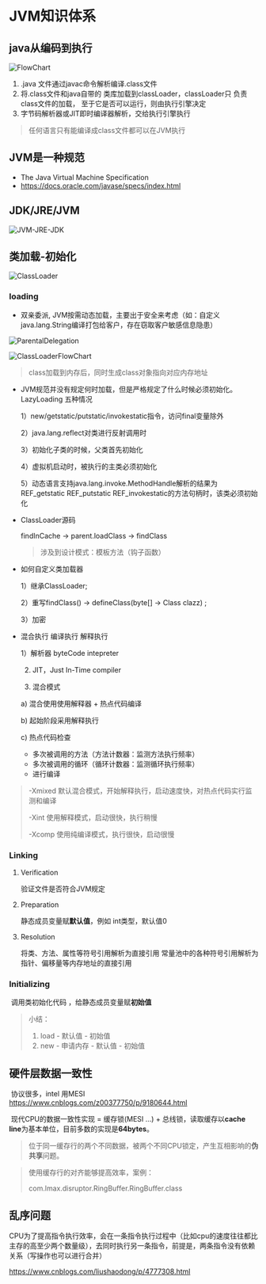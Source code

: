 # JVM知识体系

## java从编码到执行

![FlowChart](F:\workspace\KnowledgeGraph\jvm\src\main\resources\image\FlowChart.png)

1. .java 文件通过javac命令解析编译.class文件
2. 将.class文件和java自带的 类库加载到classLoader，classLoader只 负责class文件的加载， 至于它是否可以运行，则由执行引擎决定
3. 字节码解析器或JIT即时编译器解析，交给执行引擎执行

> 任何语言只有能编译成class文件都可以在JVM执行

## JVM是一种规范

-  The Java Virtual Machine Specification
- https://docs.oracle.com/javase/specs/index.html

## JDK/JRE/JVM

![JVM-JRE-JDK](F:\workspace\KnowledgeGraph\jvm\src\main\resources\image\JVM-JRE-JDK.png)

## 类加载-初始化

![ClassLoader](F:\workspace\KnowledgeGraph\jvm\src\main\resources\image\ClassLoader.png)

### loading

 - 双亲委派, JVM按需动态加载，主要出于安全来考虑（如：自定义java.lang.String编译打包给客户，存在窃取客户敏感信息隐患）

![ParentalDelegation](F:\workspace\KnowledgeGraph\jvm\src\main\resources\image\ParentalDelegation.png)

![ClassLoaderFlowChart](F:\workspace\KnowledgeGraph\jvm\src\main\resources\image\ClassLoaderFlowChart.png)

>class加载到内存后，同时生成class对象指向对应内存地址

- JVM规范并没有规定何时加载，但是严格规定了什么时候必须初始化。LazyLoading 五种情况

  1）new/getstatic/putstatic/invokestatic指令，访问final变量除外

  2）java.lang.reflect对类进行反射调用时

  3）初始化子类的时候，父类首先初始化

  4）虚拟机启动时，被执行的主类必须初始化

  5）动态语言支持java.lang.invoke.MethodHandle解析的结果为REF_getstatic REF_putstatic REF_invokestatic的方法句柄时，该类必须初始化

- ClassLoader源码

  findInCache ->  parent.loadClass -> findClass

  > 涉及到设计模式：模板方法（钩子函数）

- 如何自定义类加载器

  1）继承ClassLoader;

  2）重写findClass() -> defineClass(byte[] -> Class clazz) ;

  3）加密

- 混合执行 编译执行 解释执行

  1）解析器 byteCode intepreter

  2) JIT，Just In-Time compiler

  3) 混合模式

    a) 混合使用使用解释器 + 热点代码编译

    b) 起始阶段采用解释执行

    c) 热点代码检查

   - 多次被调用的方法（方法计数器：监测方法执行频率）
   - 多次被调用的循环（循环计数器：监测循环执行频率）
   - 进行编译

>-Xmixed 默认混合模式，开始解释执行，启动速度快，对热点代码实行监测和编译
>
>-Xint 使用解释模式，启动很快，执行稍慢
>
>-Xcomp 使用纯编译模式，执行很快，启动很慢

### Linking

1. Verification

   验证文件是否符合JVM规定

2. Preparation

   静态成员变量赋**默认值**，例如 int类型，默认值0

3. Resolution

   将类、方法、属性等符号引用解析为直接引用 常量池中的各种符号引用解析为指针、偏移量等内存地址的直接引用

### Initializing

​	调用类初始化代码 ，给静态成员变量赋**初始值**

> 小结：
>
> 1. load - 默认值 - 初始值
> 2. new - 申请内存 - 默认值 - 初始值

## 硬件层数据一致性

​    协议很多，intel 用MESI <https://www.cnblogs.com/z00377750/p/9180644.html>

​    现代CPU的数据一致性实现 = 缓存锁(MESI ...) + 总线锁，读取缓存以**cache line**为基本单位，目前多数的实现是**64bytes**。

> 位于同一缓存行的两个不同数据，被两个不同CPU锁定，产生互相影响的**伪共享**问题。

> 使用缓存行的对齐能够提高效率，案例：
>
> com.lmax.disruptor.RingBuffer.RingBuffer.class

## 乱序问题

CPU为了提高指令执行效率，会在一条指令执行过程中（比如cpu的速度往往都比主存的高至少两个数量级），去同时执行另一条指令，前提是，两条指令没有依赖关系（写操作也可以进行合并）

https://www.cnblogs.com/liushaodong/p/4777308.html